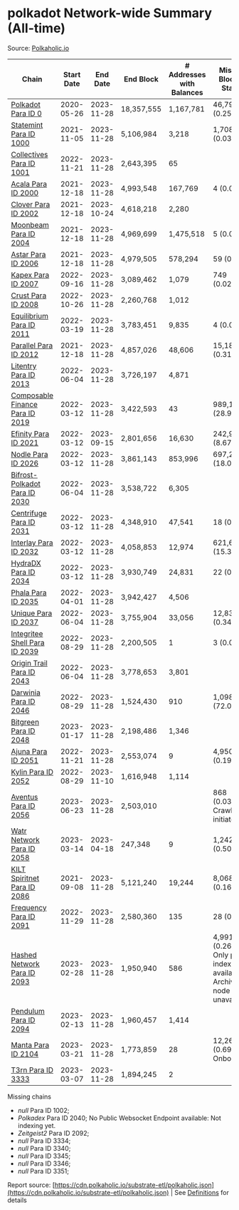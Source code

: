 # polkadot Network-wide Summary (All-time)

Source: [Polkaholic.io](https://polkaholic.io)


| Chain            | Start Date | End Date | End Block | # Addresses with Balances | Missing Blocks / Status |
| ---------------- | ---------- | ---------| --------- | ------------------------- | ----------------------- |
| [Polkadot Para ID 0](/polkadot/0-polkadot) | 2020-05-26 | 2023-11-28 | 18,357,555 |  1,167,781 | 46,797 (0.25%)  |
| [Statemint Para ID 1000](/polkadot/1000-statemint) | 2021-11-05 | 2023-11-28 | 5,106,984 |  3,218 | 1,708 (0.03%)  |
| [Collectives Para ID 1001](/polkadot/1001-collectives) | 2022-11-21 | 2023-11-28 | 2,643,395 |  65 |    |
| [Acala Para ID 2000](/polkadot/2000-acala) | 2021-12-18 | 2023-11-28 | 4,993,548 |  167,769 | 4 (0.00%)  |
| [Clover Para ID 2002](/polkadot/2002-clover) | 2021-12-18 | 2023-10-24 | 4,618,218 |  2,280 |    |
| [Moonbeam Para ID 2004](/polkadot/2004-moonbeam) | 2021-12-18 | 2023-11-28 | 4,969,699 |  1,475,518 | 5 (0.00%)  |
| [Astar Para ID 2006](/polkadot/2006-astar) | 2021-12-18 | 2023-11-28 | 4,979,505 |  578,294 | 59 (0.00%)  |
| [Kapex Para ID 2007](/polkadot/2007-kapex) | 2022-09-16 | 2023-11-28 | 3,089,462 |  1,079 | 749 (0.02%)  |
| [Crust Para ID 2008](/polkadot/2008-crust) | 2022-10-26 | 2023-11-28 | 2,260,768 |  1,012 |    |
| [Equilibrium Para ID 2011](/polkadot/2011-equilibrium) | 2022-03-19 | 2023-11-28 | 3,783,451 |  9,835 | 4 (0.00%)  |
| [Parallel Para ID 2012](/polkadot/2012-parallel) | 2021-12-18 | 2023-11-28 | 4,857,026 |  48,606 | 15,181 (0.31%)  |
| [Litentry Para ID 2013](/polkadot/2013-litentry) | 2022-06-04 | 2023-11-28 | 3,726,197 |  4,871 |    |
| [Composable Finance Para ID 2019](/polkadot/2019-composable) | 2022-03-12 | 2023-11-28 | 3,422,593 |  43 | 989,105 (28.90%)  |
| [Efinity Para ID 2021](/polkadot/2021-efinity) | 2022-03-12 | 2023-09-15 | 2,801,656 |  16,630 | 242,949 (8.67%)  |
| [Nodle Para ID 2026](/polkadot/2026-nodle) | 2022-03-12 | 2023-11-28 | 3,861,143 |  853,996 | 697,249 (18.06%)  |
| [Bifrost-Polkadot Para ID 2030](/polkadot/2030-bifrost-dot) | 2022-06-04 | 2023-11-28 | 3,538,722 |  6,305 |    |
| [Centrifuge Para ID 2031](/polkadot/2031-centrifuge) | 2022-03-12 | 2023-11-28 | 4,348,910 |  47,541 | 18 (0.00%)  |
| [Interlay Para ID 2032](/polkadot/2032-interlay) | 2022-03-12 | 2023-11-28 | 4,058,853 |  12,974 | 621,629 (15.32%)  |
| [HydraDX Para ID 2034](/polkadot/2034-hydradx) | 2022-03-12 | 2023-11-28 | 3,930,749 |  24,831 | 22 (0.00%)  |
| [Phala Para ID 2035](/polkadot/2035-phala) | 2022-04-01 | 2023-11-28 | 3,942,427 |  4,506 |    |
| [Unique Para ID 2037](/polkadot/2037-unique) | 2022-06-04 | 2023-11-28 | 3,755,904 |  33,056 | 12,839 (0.34%)  |
| [Integritee Shell Para ID 2039](/polkadot/2039-integritee-shell) | 2022-08-29 | 2023-11-28 | 2,200,505 |  1 | 3 (0.00%)  |
| [Origin Trail Para ID 2043](/polkadot/2043-origintrail) | 2022-06-04 | 2023-11-28 | 3,778,653 |  3,801 |    |
| [Darwinia Para ID 2046](/polkadot/2046-darwinia) | 2022-08-29 | 2023-11-28 | 1,524,430 |  910 | 1,098,056 (72.03%)  |
| [Bitgreen Para ID 2048](/polkadot/2048-bitgreen) | 2023-01-17 | 2023-11-28 | 2,198,486 |  1,346 |    |
| [Ajuna Para ID 2051](/polkadot/2051-ajuna) | 2022-11-21 | 2023-11-28 | 2,553,074 |  9 | 4,950 (0.19%)  |
| [Kylin Para ID 2052](/polkadot/2052-kylin) | 2022-08-29 | 2023-11-10 | 1,616,948 |  1,114 |    |
| [Aventus Para ID 2056](/polkadot/2056-aventus) | 2023-06-23 | 2023-11-28 | 2,503,010 |   | 868 (0.03%) Crawling initiated |
| [Watr Network Para ID 2058](/polkadot/2058-watr) | 2023-03-14 | 2023-04-18 | 247,348 |  9 | 1,242 (0.50%)  |
| [KILT Spiritnet Para ID 2086](/polkadot/2086-kilt) | 2021-09-08 | 2023-11-28 | 5,121,240 |  19,244 | 8,068 (0.16%)  |
| [Frequency Para ID 2091](/polkadot/2091-frequency) | 2022-11-29 | 2023-11-28 | 2,580,360 |  135 | 28 (0.00%)  |
| [Hashed Network Para ID 2093](/polkadot/2093-hashed) | 2023-02-28 | 2023-11-28 | 1,950,940 |  586 | 4,991 (0.26%) Only partial index available: Archive node unavailable |
| [Pendulum Para ID 2094](/polkadot/2094-pendulum) | 2023-02-13 | 2023-11-28 | 1,960,457 |  1,414 |    |
| [Manta Para ID 2104](/polkadot/2104-manta) | 2023-03-21 | 2023-11-28 | 1,773,859 |  28 | 12,262 (0.69%) Onboarding |
| [T3rn Para ID 3333](/polkadot/3333-t3rn) | 2023-03-07 | 2023-11-28 | 1,894,245 |  2 |    |

Missing chains


* *null* Para ID 1002; 
* *Polkadex* Para ID 2040; No Public Websocket Endpoint available: Not indexing yet.
* *Zeitgeist2* Para ID 2092; 
* *null* Para ID 3334; 
* *null* Para ID 3340; 
* *null* Para ID 3345; 
* *null* Para ID 3346; 
* *null* Para ID 3351; 

Report source: [https://cdn.polkaholic.io/substrate-etl/polkaholic.json](https://cdn.polkaholic.io/substrate-etl/polkaholic.json) | See [Definitions](/DEFINITIONS.md) for details
